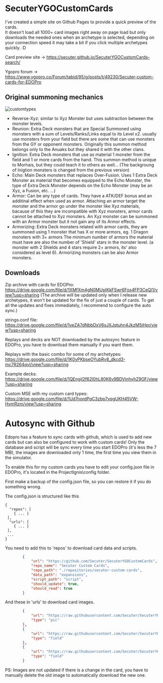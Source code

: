 # SecuterYGOCustomCards
I've created a simple site on Github Pages to provide a quick preview of the cards.<br>
It doesn't load all 1000+ card images right away on page load but only downloads the needed ones when an archetype is selected, depending on your connection speed it may take a bit if you click multiple archetypes quickly. :D

Card preview site -> https://secuter.github.io/SecuterYGOCustomCards-search/

Ygopro forum -> https://www.ygopro.co/Forum/tabid/95/g/posts/t/49230/Secuter-custom-cards-for-EDOPro

## Original summoning mechanics
![customtypes](https://imgur.com/YBo3tZU.png)
- Reverse-Xyz: similar to Xyz Monster but uses subtraction between the monster levels.
- Reunion: Extra Deck monsters that are Special Summoned using monsters with a sum of Levels/Ranks/Links equal to its Level x2.
usually use monsters from your field but there are some that can use monsters from the GY or opponent monsters.
Originally this summon method belongs only to the Anuaks but they shared it with the other clans.
- Ignition: Extra Deck monsters that use as material 1 monster from the field and 1 or more cards from the hand.
This summon method is unique to Morhais, but they could teach it to others as well... (The backgroung of Inigtion monsters is changed from the previous version)
- Echo: Main Deck monsters that replaces Over-Fusion. Uses 1 Extra Deck Monster as material that becomes equipped to the Echo Monster, the type of Extra Deck Monster depends on the Echo Monster (may be an Xyz, a Fusion, etc. ...)
- Armor: Can be any type of cards. They have a ATK/DEF bonus and an additinal effect when used as armor. Attaching an armor target the monster and the armor go under the monster like Xyz materials, bacause of this they are incompatible with Xyz monsters, armor cards cannot be attached to Xyz monsters. An Xyz monster can be summoned with an Armor monster but it not gain any of its Armor effects.
- Armorizing: Extra Deck monsters related with armor cards, they are summoned using 1 monster that has X or more armors, eg. 1 Dragon monsters with 3+ armors
The minimum number of armors the material must have are also the number of 'Shield' stars in the monster level. (a monster with 2 Shields and 4 stars require 2+ armors, its' also considered as level 6). Armorizing monsters can be also Armor monsters.

## Downloads
Zip archive with cards for EDOPro: https://drive.google.com/file/d/1XMfXm4gN0MUpIKkFSwr6Fos4FP3CeQl1/view?usp=sharing
(The archive will be updated only when I release new archetypes, it won't be updated for the fix of just a couple of cards. To get all the updates and fixes immediately, I recommend to configure the auto sync.)

strings.conf file: https://drive.google.com/file/d/1veZA7dNbbDxV6sJXJqtuhn4JkzM5jHpr/view?usp=sharing

Replays and decks are NOT downloaded by the autosync feature in EDOPro, you have to download them manually if you want them.

Replays with the basic combo for some of my archetypes: https://drive.google.com/file/d/1K0yPKbseOYubRv8_dkcd3-mc7R264qyl/view?usp=sharing

Example decks: https://drive.google.com/file/d/1QEngiI2f62l0hL80K6v9BDVinhyhZ9OF/view?usp=sharing

Custom MSE with my custom card types: https://drive.google.com/file/d/1Ud7nordPqC3zbp7vqgUKH45VW-HymRzm/view?usp=sharing 

# Autosync with Github

Edopro has a feature to sync cards with github, which is used to add new cards but can also be configured to work with custom cards!
Only the database and script will be sync every time you start EDOPro (it's less the 7 MB), the images are downloaded only 1 time, the first time you view them in the simulator.

To enable this for my custom cards you have to edit your config.json file in EDOPro, it's located in the ProjectIgnis\config folder.

First make a backup of the config.json file, so you can restore it if you do something wrong.

The config.json is structured like this
```
{
  "repos": [
    { ... }
 ],
  "urls": [
    { ... }
 ],
 ...
}
```

You need to add this to 'repos' to download card data and scripts.
```json
		{
			"url": "https://github.com/Secuter/SecuterYGOCustomCards",
			"repo_name": "Secuter Custom Cards",
			"repo_path": "./repositories/secuter-custom-cards",
			"data_path": "expansions",
			"script_path": "script",
			"should_update": true,
			"should_read": true
		}
```

And these in 'urls' to download card images.
```json
		{
			"url": "https://raw.githubusercontent.com/Secuter/SecuterYGOCustomCards-pics/master/{}.png",
			"type": "pic"
		},
		{
			"url": "https://raw.githubusercontent.com/Secuter/SecuterYGOCustomCards-pics/master/field/{}.png",
			"type": "field"
		},
		{
			"url": "https://raw.githubusercontent.com/Secuter/SecuterYGOCustomCards-pics/master/field/{}.jpg",
			"type": "field"
		}
```

PS: Images are not updated if there is a change in the card, you have to manually delete the old image to automatically download the new one.
